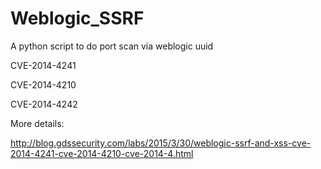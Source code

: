 # Weblogic_SSRF
A python script to do port scan via weblogic uuid

CVE-2014-4241

CVE-2014-4210

CVE-2014-4242

More details:

http://blog.gdssecurity.com/labs/2015/3/30/weblogic-ssrf-and-xss-cve-2014-4241-cve-2014-4210-cve-2014-4.html
